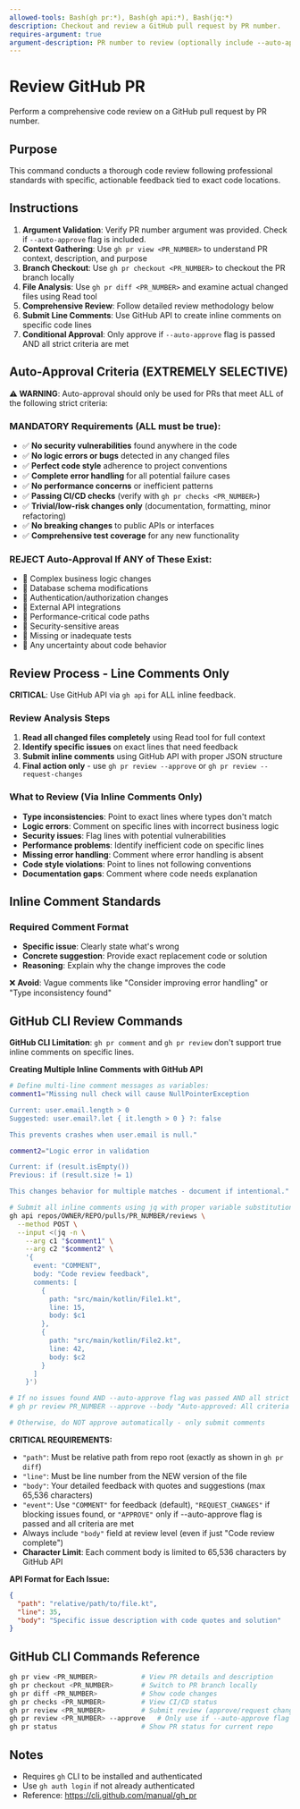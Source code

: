 ```yaml
---
allowed-tools: Bash(gh pr:*), Bash(gh api:*), Bash(jq:*)
description: Checkout and review a GitHub pull request by PR number.
requires-argument: true
argument-description: PR number to review (optionally include --auto-approve for automatic approval if strict criteria are met)
---
```


# Review GitHub PR

Perform a comprehensive code review on a GitHub pull request by PR number.

## Purpose

This command conducts a thorough code review following professional standards with specific, actionable feedback tied to exact code locations.

## Instructions

1. **Argument Validation**: Verify PR number argument was provided. Check if `--auto-approve` flag is included.
2. **Context Gathering**: Use `gh pr view <PR_NUMBER>` to understand PR context, description, and purpose
3. **Branch Checkout**: Use `gh pr checkout <PR_NUMBER>` to checkout the PR branch locally
4. **File Analysis**: Use `gh pr diff <PR_NUMBER>` and examine actual changed files using Read tool
5. **Comprehensive Review**: Follow detailed review methodology below
6. **Submit Line Comments**: Use GitHub API to create inline comments on specific code lines
7. **Conditional Approval**: Only approve if `--auto-approve` flag is passed AND all strict criteria are met

## Auto-Approval Criteria (EXTREMELY SELECTIVE)

**⚠️ WARNING**: Auto-approval should only be used for PRs that meet ALL of the following strict criteria:

### MANDATORY Requirements (ALL must be true):
- ✅ **No security vulnerabilities** found anywhere in the code
- ✅ **No logic errors or bugs** detected in any changed files
- ✅ **Perfect code style** adherence to project conventions
- ✅ **Complete error handling** for all potential failure cases
- ✅ **No performance concerns** or inefficient patterns
- ✅ **Passing CI/CD checks** (verify with `gh pr checks <PR_NUMBER>`)
- ✅ **Trivial/low-risk changes only** (documentation, formatting, minor refactoring)
- ✅ **No breaking changes** to public APIs or interfaces
- ✅ **Comprehensive test coverage** for any new functionality

### REJECT Auto-Approval If ANY of These Exist:
- 🚫 Complex business logic changes
- 🚫 Database schema modifications
- 🚫 Authentication/authorization changes
- 🚫 External API integrations
- 🚫 Performance-critical code paths
- 🚫 Security-sensitive areas
- 🚫 Missing or inadequate tests
- 🚫 Any uncertainty about code behavior

## Review Process - Line Comments Only

**CRITICAL**: Use GitHub API via `gh api` for ALL inline feedback.

### Review Analysis Steps
1. **Read all changed files completely** using Read tool for full context
2. **Identify specific issues** on exact lines that need feedback
3. **Submit inline comments** using GitHub API with proper JSON structure
4. **Final action only** - use `gh pr review --approve` or `gh pr review --request-changes`

### What to Review (Via Inline Comments Only)
- **Type inconsistencies**: Point to exact lines where types don't match
- **Logic errors**: Comment on specific lines with incorrect business logic  
- **Security issues**: Flag lines with potential vulnerabilities
- **Performance problems**: Identify inefficient code on specific lines
- **Missing error handling**: Comment where error handling is absent
- **Code style violations**: Point to lines not following conventions
- **Documentation gaps**: Comment where code needs explanation

## Inline Comment Standards

### Required Comment Format
- **Specific issue**: Clearly state what's wrong
- **Concrete suggestion**: Provide exact replacement code or solution
- **Reasoning**: Explain why the change improves the code

❌ **Avoid**: Vague comments like "Consider improving error handling" or "Type inconsistency found"

## GitHub CLI Review Commands

**GitHub CLI Limitation**: `gh pr comment` and `gh pr review` don't support true inline comments on specific lines.

**Creating Multiple Inline Comments with GitHub API**

```bash
# Define multi-line comment messages as variables:
comment1="Missing null check will cause NullPointerException

Current: user.email.length > 0
Suggested: user.email?.let { it.length > 0 } ?: false

This prevents crashes when user.email is null."

comment2="Logic error in validation

Current: if (result.isEmpty())
Previous: if (result.size != 1)

This changes behavior for multiple matches - document if intentional."

# Submit all inline comments using jq with proper variable substitution:
gh api repos/OWNER/REPO/pulls/PR_NUMBER/reviews \
  --method POST \
  --input <(jq -n \
    --arg c1 "$comment1" \
    --arg c2 "$comment2" \
    '{
      event: "COMMENT",
      body: "Code review feedback",
      comments: [
        {
          path: "src/main/kotlin/File1.kt",
          line: 15,
          body: $c1
        },
        {
          path: "src/main/kotlin/File2.kt",
          line: 42,
          body: $c2
        }
      ]
    }')

# If no issues found AND --auto-approve flag was passed AND all strict criteria are met:
# gh pr review PR_NUMBER --approve --body "Auto-approved: All criteria met, no issues found"

# Otherwise, do NOT approve automatically - only submit comments
```

**CRITICAL REQUIREMENTS:**
- `"path"`: Must be relative path from repo root (exactly as shown in `gh pr diff`)
- `"line"`: Must be line number from the NEW version of the file
- `"body"`: Your detailed feedback with quotes and suggestions (max 65,536 characters)
- `"event"`: Use `"COMMENT"` for feedback (default), `"REQUEST_CHANGES"` if blocking issues found, or `"APPROVE"` only if --auto-approve flag is passed and all criteria are met
- Always include `"body"` field at review level (even if just "Code review complete")
- **Character Limit**: Each comment body is limited to 65,536 characters by GitHub API

**API Format for Each Issue:**
```json
{
  "path": "relative/path/to/file.kt",
  "line": 35,
  "body": "Specific issue description with code quotes and solution"
}
```

## GitHub CLI Commands Reference

```bash
gh pr view <PR_NUMBER>           # View PR details and description
gh pr checkout <PR_NUMBER>       # Switch to PR branch locally
gh pr diff <PR_NUMBER>           # Show code changes
gh pr checks <PR_NUMBER>         # View CI/CD status
gh pr review <PR_NUMBER>         # Submit review (approve/request changes/comment)
gh pr review <PR_NUMBER> --approve   # Only use if --auto-approve flag passed and all criteria met
gh pr status                     # Show PR status for current repo
```

## Notes

- Requires `gh` CLI to be installed and authenticated
- Use `gh auth login` if not already authenticated
- Reference: https://cli.github.com/manual/gh_pr